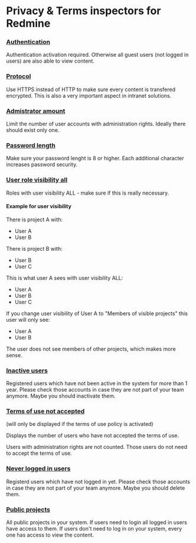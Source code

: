 Privacy & Terms inspectors for Redmine
======================================

### [Authentication](#authentication)

Authentication activation required. Otherwise all guest users (not logged in users) are also able to view content.

### [Protocol](#protocol)

Use HTTPS instead of HTTP to make sure every content is transfered encrypted. This is also a very important aspect in intranet solutions.

### [Admistrator amount](#admin_amount)

Limit the number of user accounts with administration rights. Ideally there should exist only one.

### [Password length](#password_min_length)

Make sure your password lenght is 8 or higher. Each additional character increases password security.


### [User role visibility all](#roles_users_visibility_all)

Roles with user visibility ALL - make sure if this is really necessary.

#### Example for user visibility

There is project A with:

*   User A
*   User B

There is project B with:

*   User B
*   User C

This is what user A sees with user visibility ALL:

*   User A
*   User B
*   User C

If you change user visibility of User A to "Members of visible projects" this user will only see:

*   User A
*   User B

The user does not see members of other projects, which makes more sense.

### [Inactive users](#inactive_users)

Registered users which have not been active in the system for more than 1 year. Please check those accounts in case they are not part of your team anymore. Maybe you should inactivate them.

### [Terms of use not accepted](#user_terms_not_accepted)

(will only be displayed if the terms of use policy is activated)

Displays the number of users who have not accepted the terms of use.

Users with administration rights are not counted. Those users do not need to accept the terms of use.

### [Never logged in users](#never_logedin_users)

Registerd users which have not logged in yet. Please check those accounts in case they are not part of your team anymore. Maybe you should delete them.

### [Public projects](#public_projects)

All public projects in your system. If users need to login all logged in users have access to them. If users don't need to log in on your system, every one has access to view the content.
